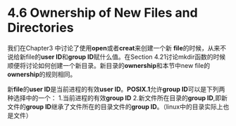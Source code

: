 # 4.6 Ownership of New Files and Directories

我们在Chapter3 中讨论了使用**open**或者**creat**来创建一个新 **file**的时候，从来不说给新file的**user ID**和**group ID**赋什么值。在Section 4.21讨论mkdir函数的时候顺便将讨论如何创建一个新目录。新目录的**ownership**和本节中new file的**ownership**的规则相同。

新**file**的**user ID**是当前进程的有效**user ID**。**POSIX.1**允许**group ID**可以是下列两种选择中的一个：
1.当前进程的有效**group ID**
2.新文件所在目录的**group ID**,即新文件的**group ID**继承了文件所在的目录文件的**group ID**。（linux中的目录实际上也是文件）
